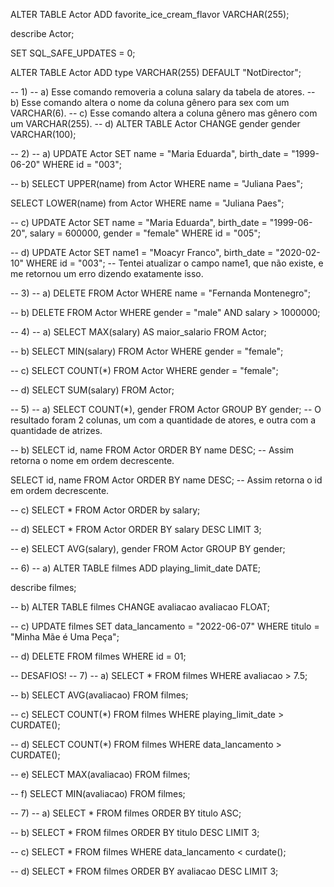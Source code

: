 ALTER TABLE Actor ADD favorite_ice_cream_flavor VARCHAR(255);

describe Actor;

SET SQL_SAFE_UPDATES = 0;

ALTER TABLE Actor ADD type VARCHAR(255) DEFAULT "NotDirector";

-- 1)
-- a) Esse comando removeria a coluna salary da tabela de atores.
-- b) Esse comando altera o nome da coluna gênero para sex com um VARCHAR(6).
-- c) Esse comando altera a coluna gênero mas gênero com um VARCHAR(255).
-- d) 
ALTER TABLE Actor CHANGE gender gender VARCHAR(100);

-- 2)
-- a) 
UPDATE Actor
SET name = "Maria Eduarda", birth_date = "1999-06-20"
WHERE id = "003";

-- b)
SELECT UPPER(name) from Actor
WHERE name = "Juliana Paes";

SELECT LOWER(name) from Actor
WHERE name = "Juliana Paes";

-- c)
UPDATE Actor
SET 
name = "Maria Eduarda",
birth_date = "1999-06-20",
salary = 600000,
gender = "female"
WHERE id = "005";

-- d)
UPDATE Actor
SET 
	name1 = "Moacyr Franco",
	birth_date = "2020-02-10"
WHERE id = "003";
-- Tentei atualizar o campo name1, que não existe, e me retornou um erro dizendo exatamente isso.

-- 3)
-- a)
DELETE FROM Actor 
WHERE name = "Fernanda Montenegro";

-- b)
DELETE FROM Actor
WHERE gender = "male" AND salary > 1000000;

-- 4)
-- a)
SELECT MAX(salary) AS maior_salario FROM Actor;

-- b)
SELECT MIN(salary) FROM Actor
WHERE gender = "female";

-- c)
SELECT COUNT(*) FROM Actor 
WHERE gender = "female";

-- d)
SELECT SUM(salary) FROM Actor;

-- 5)
-- a)
SELECT COUNT(*), gender
FROM Actor
GROUP BY gender;
-- O resultado foram 2 colunas, um com a quantidade de atores, e outra com a quantidade de atrizes.

-- b)
SELECT id, name FROM Actor
ORDER BY name DESC;
-- Assim retorna o nome em ordem decrescente.

SELECT id, name FROM Actor
ORDER BY name DESC;
-- Assim retorna o id em ordem decrescente.

--  c) 
SELECT * FROM Actor
ORDER by salary;

-- d)
SELECT * FROM Actor
ORDER BY salary DESC LIMIT 3;

-- e)
SELECT AVG(salary), gender FROM Actor 
GROUP BY gender;

-- 6)
-- a)
ALTER TABLE filmes 
ADD playing_limit_date DATE;

describe filmes;

-- b)
ALTER TABLE filmes
CHANGE avaliacao avaliacao FLOAT;

-- c)
UPDATE filmes
SET data_lancamento = "2022-06-07"
WHERE titulo = "Minha Mãe é Uma Peça";

-- d)
DELETE FROM filmes
WHERE id = 01;

-- DESAFIOS!
-- 7)
-- a)
SELECT * FROM filmes
WHERE avaliacao > 7.5;

-- b)
SELECT AVG(avaliacao) FROM filmes;

-- c)
SELECT COUNT(*) FROM filmes WHERE playing_limit_date > CURDATE();

-- d)
SELECT COUNT(*) FROM filmes
WHERE data_lancamento > CURDATE();

-- e)
SELECT MAX(avaliacao) FROM filmes;

-- f)
SELECT MIN(avaliacao) FROM filmes;

-- 7)
-- a)
SELECT * FROM filmes
ORDER BY titulo ASC;

-- b)
SELECT * FROM filmes
ORDER BY titulo DESC LIMIT 3;

-- c)
SELECT * FROM filmes
WHERE data_lancamento < curdate();

-- d)
SELECT * FROM filmes
ORDER BY avaliacao DESC LIMIT 3;